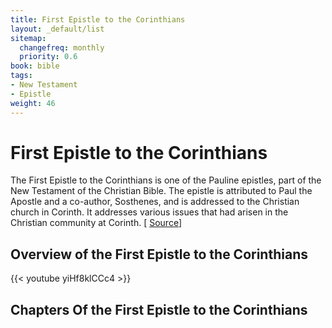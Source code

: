 ```yaml
---
title: First Epistle to the Corinthians
layout: _default/list
sitemap:
  changefreq: monthly
  priority: 0.6
book: bible
tags:
- New Testament
- Epistle
weight: 46
---
```

# First Epistle to the Corinthians

The First Epistle to the Corinthians is one of the Pauline epistles, part of the New Testament of the Christian Bible. The epistle is attributed to Paul the Apostle and a co-author, Sosthenes, and is addressed to the Christian church in Corinth. It addresses various issues that had arisen in the Christian community at Corinth.  [ [Source](https://en.wikipedia.org/wiki/First_Epistle_to_the_Corinthians)]

## Overview of the First Epistle to the Corinthians
{{< youtube yiHf8klCCc4 >}}

## Chapters Of the First Epistle to the Corinthians
